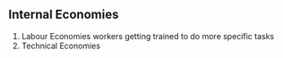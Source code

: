 ## Internal Economies
1. Labour Economies
	   workers getting trained to do more specific tasks
2. Technical Economies
	   